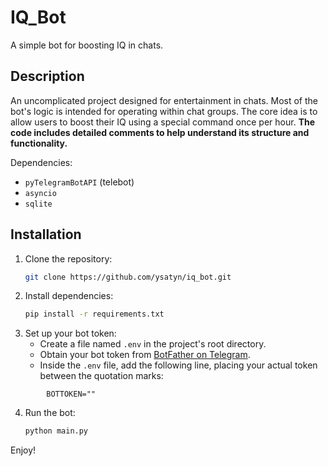 # IQ_Bot
A simple bot for boosting IQ in chats.

## Description
An uncomplicated project designed for entertainment in chats. Most of the bot's logic is intended for operating within chat groups. The core idea is to allow users to boost their IQ using a special command once per hour. **The code includes detailed comments to help understand its structure and functionality.**

Dependencies:
*   `pyTelegramBotAPI` (telebot)
*   `asyncio`
*   `sqlite`

## Installation

1.  Clone the repository:
    ```bash
    git clone https://github.com/ysatyn/iq_bot.git
    ```
2.  Install dependencies:
    ```bash
    pip install -r requirements.txt
    ```
3.  Set up your bot token:
    *   Create a file named `.env` in the project's root directory.
    *   Obtain your bot token from [BotFather on Telegram](https://t.me/BotFather).
    *   Inside the `.env` file, add the following line, placing your actual token between the quotation marks:
```env
        BOTTOKEN=""
```
4.  Run the bot:
    ```bash
    python main.py
    ```

Enjoy!
        

